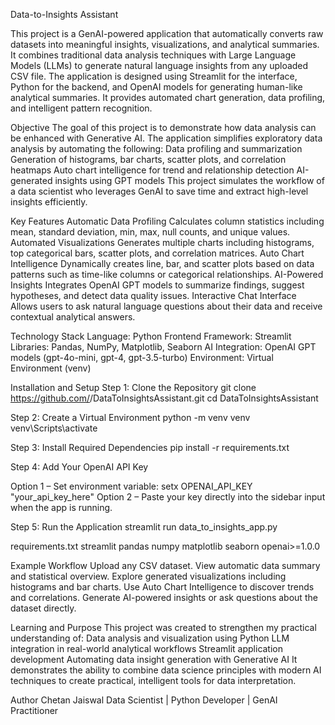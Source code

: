 Data-to-Insights Assistant

This project is a GenAI-powered application that automatically converts raw datasets into meaningful insights, visualizations, and analytical summaries. It combines traditional data analysis techniques with Large Language Models (LLMs) to generate natural language insights from any uploaded CSV file.
The application is designed using Streamlit for the interface, Python for the backend, and OpenAI models for generating human-like analytical summaries. It provides automated chart generation, data profiling, and intelligent pattern recognition.

Objective
The goal of this project is to demonstrate how data analysis can be enhanced with Generative AI. The application simplifies exploratory data analysis by automating the following:
Data profiling and summarization
Generation of histograms, bar charts, scatter plots, and correlation heatmaps
Auto chart intelligence for trend and relationship detection
AI-generated insights using GPT models
This project simulates the workflow of a data scientist who leverages GenAI to save time and extract high-level insights efficiently.

Key Features
Automatic Data Profiling
Calculates column statistics including mean, standard deviation, min, max, null counts, and unique values.
Automated Visualizations
Generates multiple charts including histograms, top categorical bars, scatter plots, and correlation matrices.
Auto Chart Intelligence
Dynamically creates line, bar, and scatter plots based on data patterns such as time-like columns or categorical relationships.
AI-Powered Insights
Integrates OpenAI GPT models to summarize findings, suggest hypotheses, and detect data quality issues.
Interactive Chat Interface
Allows users to ask natural language questions about their data and receive contextual analytical answers.

Technology Stack
Language: Python
Frontend Framework: Streamlit
Libraries: Pandas, NumPy, Matplotlib, Seaborn
AI Integration: OpenAI GPT models (gpt-4o-mini, gpt-4, gpt-3.5-turbo)
Environment: Virtual Environment (venv)

Installation and Setup
Step 1: Clone the Repository
git clone https://github.com/<your-username>/DataToInsightsAssistant.git
cd DataToInsightsAssistant

Step 2: Create a Virtual Environment
python -m venv venv
venv\Scripts\activate

Step 3: Install Required Dependencies
pip install -r requirements.txt

Step 4: Add Your OpenAI API Key

Option 1 – Set environment variable:
setx OPENAI_API_KEY "your_api_key_here"
Option 2 – Paste your key directly into the sidebar input when the app is running.

Step 5: Run the Application
streamlit run data_to_insights_app.py

requirements.txt
streamlit
pandas
numpy
matplotlib
seaborn
openai>=1.0.0

Example Workflow
Upload any CSV dataset.
View automatic data summary and statistical overview.
Explore generated visualizations including histograms and bar charts.
Use Auto Chart Intelligence to discover trends and correlations.
Generate AI-powered insights or ask questions about the dataset directly.

Learning and Purpose
This project was created to strengthen my practical understanding of:
Data analysis and visualization using Python
LLM integration in real-world analytical workflows
Streamlit application development
Automating data insight generation with Generative AI
It demonstrates the ability to combine data science principles with modern AI techniques to create practical, intelligent tools for data interpretation.

Author
Chetan Jaiswal
Data Scientist | Python Developer | GenAI Practitioner

